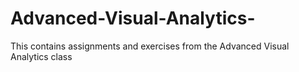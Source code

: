 # Advanced-Visual-Analytics-
This contains assignments and exercises from the Advanced Visual Analytics class
